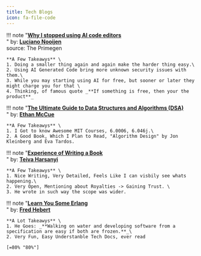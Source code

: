```yaml
---
title: Tech Blogs
icon: fa-file-code
---
```


!!! note "[**Why I stopped using AI code editors**](https://lucianonooijen.com/blog/why-i-stopped-using-ai-code-editors/) <br>"
    by: [**Luciano Nooijen**](https://lucianonooijen.com/) \
    source: The Primegen


    **A Few Takeawys** \
    1. Doing a smaller thing again and again make the harder thing easy.\
    2. Using AI Generated Code bring more unknown security issues with them.\
    3. While you may starting using AI for free, but sooner or later they might charge you for that \
    4. Thinking, of famous quote _**If something is free, then your the product**_


!!! note "[**The Ultimate Guide to Data Structures and Algorithms (DSA)**](https://mccue.dev/pages/1-22-25-the-ultimate-guide-to-data-structures-and-algorithms) <br>"
    by: [**Ethan McCue**](https://mccue.dev/)

    **A Few Takeawys** \
    1. I Got to know Awesome MIT Courses, 6.0006, 6.046j.\
    2. A Good Book, Which I Plan to Read, "Algorithm Design" by Jon Kleinberg and Éva Tardos.


!!! note "[**Experience of Writing a Book**](https://www.thecoder.cafe/p/100-go-mistakes) <br>"
    by: [**Teiva Harsanyi**](https://substack.com/@teivah)

    **A Few Takeawys** \
    1. Nice Writing, Very Detailed, Feels Like I can visbily see whats happening.\
    2. Very Open, Mentioning about Royalties -> Gaining Trust. \
    3. He wrote in such way the scope was wider.


!!! note "[**Learn You Some Erlang**](https://learnyousomeerlang.com/) <br>"
    by: [**Fred Hebert**](https://ferd.ca/)

    **A Lot Takeawys** \
    1. He Goes: _**Walking on water and developing software from a specification are easy if both are frozen.**_\
    2. Very Fun, Easy Understanble Tech Docs, ever read

    [=80% "80%"]
